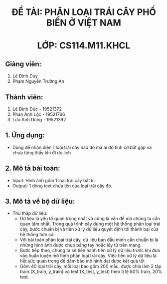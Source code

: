 <h1 align="center"><b>ĐỀ TÀI: PHÂN LOẠI TRÁI CÂY PHỔ BIẾN Ở VIỆT NAM</b></h>
<h1 align="center"><b>LỚP: CS114.M11.KHCL</b></h>

## Giảng viên:
1. Lê Đình Duy
2. Phạm Nguyễn Trường An
## Thành viên:
1. Lê Đình Đức - 19521372
2. Phan Anh Lộc - 19521766
3. Lưu Anh Dũng - 19521392
## 1. Ứng dụng:
  - Dùng để nhận diện 1 loại trái cây nào đó mà ai đó tình cờ bắt gặp và chưa từng thấy khi đi du lịch
## 2. Mô tả bài toán:
  - Input: Hình ảnh gồm 1 loại trái cây bất kì.
  - Output: 1 dòng text chưa tên của loại trái cây đó.
## 3. Mô tả về bộ dữ liệu:
  - Thu thập dữ liệu:
    - Dữ liệu là yếu tố quan trọng nhất và cũng là vấn đề mà chúng ta cần quan tâm nhất. Trong quá trình xây dựng một hệ thống phân loại trái cây, bước chuẩn bị và tiền xử lý dữ liệu quyết định tới thành bại của hệ thống hơn cả.
    - Với bài toán phân loại trái cây, dữ liệu ban đầu mình cần chuẩn bị là những hình ảnh được chụp bằng tay hoặc lấy từ trên mạng.
    - Bước tiếp theo, chúng ta sẽ tiến hành tiền xử lý dữ liệu trước khi đưa vào huấn luyện mô hình phân loại trái cây. Việc tiền xử lý dữ liệu là hết sức quan trọng để đảm bảo mô hình đạt được kết quả tốt
    - Gồm 40 loại trái cây, mỗi loại bao gồm 200 mẫu, được chia làm 2 tập train (X_train, y_train) và test (X_test, y_test) theo tỉ lệ 80% train, 20% test.


